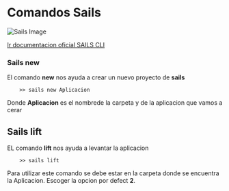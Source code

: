 # Comandos Sails

![Sails Image](http://sailsjs.com/images/hero_squid@2x.png)


[Ir documentacion oficial SAILS CLI ](http://sailsjs.com/documentation/reference/command-line-interface)

 ### Sails new
 
 El comando **new** nos ayuda a crear un nuevo proyecto de  **sails**
 
        >> sails new Aplicacion
  
  Donde **Aplicacion** es el nombrede la carpeta y de la aplicacion que vamos a cerar
  
  
  ##  Sails lift 
  
  EL comando **lift** nos ayuda a levantar la aplicacion 
    
        >> sails lift
   
  Para utilizar este comando se debe estar en la carpeta donde se encuentra la Aplicacion.
  Escoger la opcion por defect **2**.
